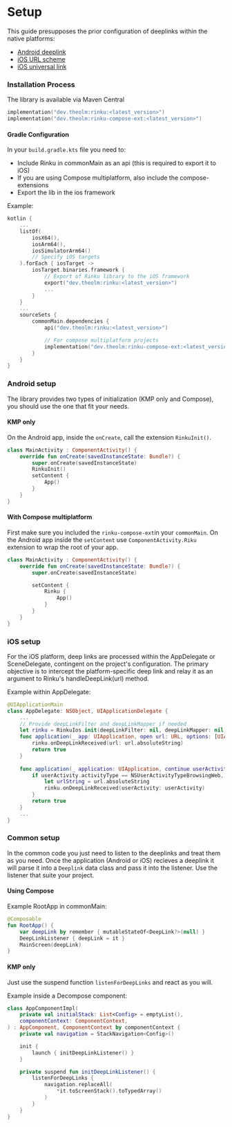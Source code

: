 # Setup

This guide presupposes the prior configuration of deeplinks within the native platforms:

- [Android deeplink](https://developer.android.com/training/app-links/deep-linking?hl=pt-br)
- [iOS URL scheme](https://developer.apple.com/documentation/xcode/defining-a-custom-url-scheme-for-your-app)
- [iOS universal link](https://developer.apple.com/documentation/xcode/supporting-universal-links-in-your-app)

### Installation Process
The library is available via Maven Central
```kt
implementation("dev.theolm:rinku:<latest_version>")
implementation("dev.theolm:rinku-compose-ext:<latest_version>")
```

#### Gradle Configuration

In your `build.gradle.kts` file you need to:
- Include Rinku in commonMain as an api (this is required to export it to iOS)
- If you are using Compose multiplatform, also include the compose-extensions
- Export the lib in the ios framework


Example:
```kt
kotlin {
    ...
    listOf(
        iosX64(),
        iosArm64(),
        iosSimulatorArm64()
        // Specify iOS targets
    ).forEach { iosTarget ->
        iosTarget.binaries.framework {
            // Export of Rinku library to the iOS framework
            export("dev.theolm:rinku:<latest_version>")
            ...
        }
    }
    ...
    sourceSets {
        commonMain.dependencies {
            api("dev.theolm:rinku:<latest_version>")

            // For compose multiplatform projects
            implementation("dev.theolm:rinku-compose-ext:<latest_version>")
        }
    }
}
```

### Android setup
The library provides two types of initialization (KMP only and Compose), you should use the one that fit your needs.

#### KMP only
On the Android app, inside the `onCreate`, call the extension `RinkuInit()`.

```kotlin
class MainActivity : ComponentActivity() {
    override fun onCreate(savedInstanceState: Bundle?) {
        super.onCreate(savedInstanceState)
        RinkuInit()
        setContent {
            App()
        }
    }
}
```

#### With Compose multiplatform
First make sure you included the `rinku-compose-ext`in your `commonMain`.
On the Android app inside the `setContent` use `ComponentActivity.Riku` extension to wrap the root of your app.

```kotlin
class MainActivity : ComponentActivity() {
    override fun onCreate(savedInstanceState: Bundle?) {
        super.onCreate(savedInstanceState)

        setContent {
            Rinku {
                App()
            }
        }
    }
}
```

### iOS setup

For the iOS platform, deep links are processed within the AppDelegate or SceneDelegate, contingent on the project's configuration. The primary objective is to intercept the platform-specific deep link and relay it as an argument to Rinku's handleDeepLink(url) method.

Example within AppDelegate:

```swift
@UIApplicationMain
class AppDelegate: NSObject, UIApplicationDelegate {
    ...
    // Provide deepLinkFilter and deepLinkMapper if needed
    let rinku = RinkuIos.init(deepLinkFilter: nil, deepLinkMapper: nil)
    func application(_ app: UIApplication, open url: URL, options: [UIApplication.OpenURLOptionsKey : Any] = [:]) -> Bool {
        rinku.onDeepLinkReceived(url: url.absoluteString)
        return true
    }
    
    func application(_ application: UIApplication, continue userActivity: NSUserActivity, restorationHandler: @escaping ([UIUserActivityRestoring]?) -> Void) -> Bool {
        if userActivity.activityType == NSUserActivityTypeBrowsingWeb, let url = userActivity.webpageURL {
            let urlString = url.absoluteString
            rinku.onDeepLinkReceived(userActivity: userActivity)
        }
        return true
    }
    ...
}
```

### Common setup
In the common code you just need to listen to the deeplinks and treat them as you need. Once the application (Android or iOS) recieves a deeplink it will parse it into a `Deeplink` data class and pass it into the listener. Use the listener that suite your project.

#### Using Compose

Example RootApp in commonMain:

```kotlin
@Composable
fun RootApp() {
    var deepLink by remember { mutableStateOf<DeepLink?>(null) }
    DeepLinkListener { deepLink = it }
    MainScreen(deepLink)
}
```

#### KMP only
Just use the suspend function `listenForDeepLinks` and react as you will.

Example inside a Decompose component:

```kotlin
class AppComponentImpl(
    private val initialStack: List<Config> = emptyList(),
    componentContext: ComponentContext,
) : AppComponent, ComponentContext by componentContext {
    private val navigation = StackNavigation<Config>()

    init {
        launch { initDeepLinkListener() }
    }

    private suspend fun initDeepLinkListener() {
        listenForDeepLinks {
            navigation.replaceAll(
                *it.toScreenStack().toTypedArray()
            )
        }
    }
}

```